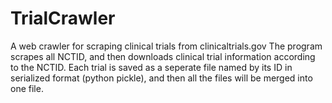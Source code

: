 # TrialCrawler
A web crawler for scraping clinical trials from clinicaltrials.gov
The program scrapes all NCTID, and then downloads clinical trial information according to the NCTID. Each trial is saved as a seperate file named by its ID in serialized format (python pickle), and then all the files will be merged into one file.
